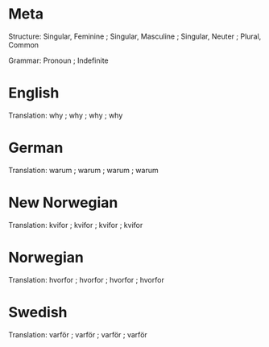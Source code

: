 Meta
====

Structure: Singular, Feminine ; Singular, Masculine ; Singular, Neuter ; Plural, Common

Grammar:   Pronoun ; Indefinite



English
=======

Translation: why ; why ; why ; why



German
======

Translation: warum ; warum ; warum ; warum



New Norwegian
=============

Translation: kvifor ; kvifor ; kvifor ; kvifor



Norwegian
=========

Translation: hvorfor ; hvorfor ; hvorfor ; hvorfor



Swedish
=======

Translation: varför ; varför ; varför ; varför
